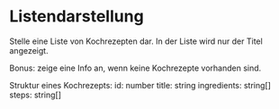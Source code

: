 # Listendarstellung

Stelle eine Liste von Kochrezepten dar. In der Liste wird nur der Titel angezeigt.

Bonus: zeige eine Info an, wenn keine Kochrezepte vorhanden sind.

Struktur eines Kochrezepts:
id: number
title: string
ingredients: string[]
steps: string[]
